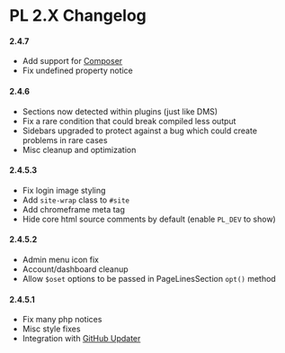 PL 2.X Changelog
================

#### 2.4.7
- Add support for [Composer](http://getcomposer.org/)
- Fix undefined property notice

#### 2.4.6

- Sections now detected within plugins (just like DMS)
- Fix a rare condition that could break compiled less output
- Sidebars upgraded to protect against a bug which could create problems in rare cases
- Misc cleanup and optimization

#### 2.4.5.3

- Fix login image styling
- Add `site-wrap` class to `#site`
- Add chromeframe meta tag
- Hide core html source comments by default (enable `PL_DEV` to show)

#### 2.4.5.2

- Admin menu icon fix
- Account/dashboard cleanup
- Allow `$oset` options to be passed in PageLinesSection `opt()` method

#### 2.4.5.1

- Fix many php notices
- Misc style fixes
- Integration with [GitHub Updater](https://github.com/afragen/github-updater)